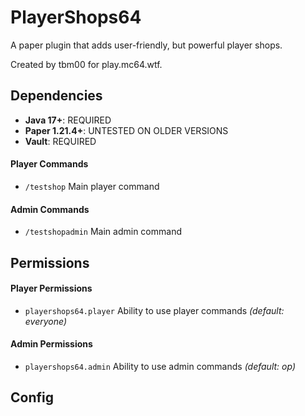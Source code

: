 # PlayerShops64
A paper plugin that adds user-friendly, but powerful player shops.

Created by tbm00 for play.mc64.wtf.


## Dependencies
- **Java 17+**: REQUIRED
- **Paper 1.21.4+**: UNTESTED ON OLDER VERSIONS
- **Vault**: REQUIRED

#### Player Commands
- `/testshop` Main player command

#### Admin Commands
- `/testshopadmin` Main admin command

## Permissions
#### Player Permissions
- `playershops64.player` Ability to use player commands *(default: everyone)*

#### Admin Permissions
- `playershops64.admin` Ability to use admin commands *(default: op)*


## Config
```
```